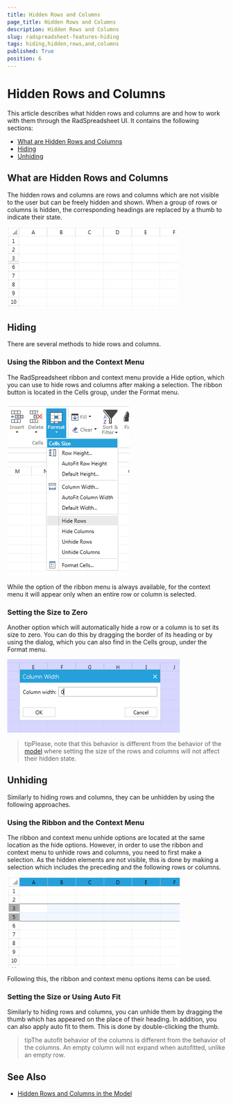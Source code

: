 ```yaml
---
title: Hidden Rows and Columns
page_title: Hidden Rows and Columns
description: Hidden Rows and Columns
slug: radspreadsheet-features-hiding
tags: hiding,hidden,rows,and,columns
published: True
position: 6
---
```


# Hidden Rows and Columns


This article describes what hidden rows and columns are and how to work with them through the RadSpreadsheet UI. It contains the following sections:


* [What are Hidden Rows and Columns](#what-are-hidden-rows-and-columns)
* [Hiding](#hiding)
* [Unhiding](#unhiding)

## What are Hidden Rows and Columns

The hidden rows and columns are rows and columns which are not visible to the user but can be freely hidden and shown. When a group of rows or columns is hidden, the corresponding headings are replaced by a thumb to indicate their state.

![Rad Spreadsheet UI Hidden Rows and Columns 01](images/RadSpreadsheet_UI_Hidden_Rows_Columns_01.png)

## Hiding

There are several methods to hide rows and columns.

### Using the Ribbon and the Context Menu

The RadSpreadsheet ribbon and context menu provide a Hide option, which you can use to hide rows and columns after making a selection. The ribbon button is located in the Cells group, under the Format menu. 

![Rad Spreadsheet UI Hidden Rows and Columns 02](images/RadSpreadsheet_UI_Hidden_Rows_Columns_02.png)

While the option of the ribbon menu is always available, for the context menu it will appear only when an entire row or column is selected.

### Setting the Size to Zero

Another option which will automatically hide a row or a column is to set its size to zero. You can do this by dragging the border of its heading or by using the dialog, which you can also find in the Cells group, under the Format menu.

![Rad Spreadsheet UI Hidden Rows and Columns 03](images/RadSpreadsheet_UI_Hidden_Rows_Columns_03.png)

>tipPlease, note that this behavior is different from the behavior of the [model](https://docs.telerik.com/devtools/document-processing/libraries/radspreadprocessing/working-with-rows-and-columns/hidden-rows-columns) where setting the size of the rows and columns will not affect their hidden state. 

## Unhiding

Similarly to hiding rows and columns, they can be unhidden by using the following approaches.

### Using the Ribbon and the Context Menu

The ribbon and context menu unhide options are located at the same location as the hide options. However, in order to use the ribbon and context menu to unhide rows and columns, you need to first make a selection. As the hidden elements are not visible, this is done by making a selection which includes the preceding and the following rows or columns.

![Rad Spreadsheet UI Hidden Rows and Columns 03](images/RadSpreadsheet_UI_Hidden_Rows_Columns_04.png)

Following this, the ribbon and context menu options items can be used.

### Setting the Size or Using Auto Fit

Similarly to hiding rows and columns, you can unhide them by dragging the thumb which has appeared on the place of their heading. In addition, you can also apply auto fit to them. This is done by double-clicking the thumb.

>tipThe autofit behavior of the columns is different from the behavior of the columns. An empty column will not expand when autofitted, unlike an empty row.


## See Also
 * [Hidden Rows and Columns in the Model](https://docs.telerik.com/devtools/document-processing/libraries/radspreadprocessing/working-with-rows-and-columns/hidden-rows-columns)